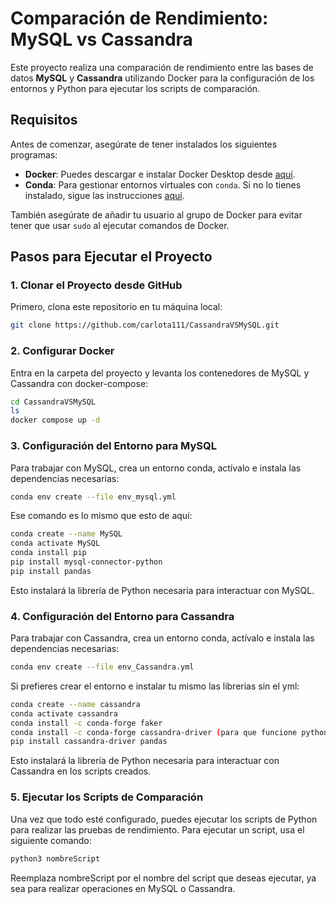 # Comparación de Rendimiento: MySQL vs Cassandra

Este proyecto realiza una comparación de rendimiento entre las bases de datos **MySQL** y **Cassandra** utilizando Docker para la configuración de los entornos y Python para ejecutar los scripts de comparación.

## Requisitos

Antes de comenzar, asegúrate de tener instalados los siguientes programas:

- **Docker**: Puedes descargar e instalar Docker Desktop desde [aquí](https://www.docker.com/products/docker-desktop/).
- **Conda**: Para gestionar entornos virtuales con `conda`. Si no lo tienes instalado, sigue las instrucciones [aquí](https://bigdatawirtz.github.io/basic-tools/python/).

También asegúrate de añadir tu usuario al grupo de Docker para evitar tener que usar `sudo` al ejecutar comandos de Docker.

## Pasos para Ejecutar el Proyecto

### 1. Clonar el Proyecto desde GitHub

Primero, clona este repositorio en tu máquina local:

```bash
git clone https://github.com/carlota111/CassandraVSMySQL.git
````

### 2. Configurar Docker
Entra en la carpeta del proyecto y levanta los contenedores de MySQL y Cassandra con docker-compose:

```bash
cd CassandraVSMySQL
ls
docker compose up -d
````

### 3. Configuración del Entorno para MySQL
Para trabajar con MySQL, crea un entorno conda, actívalo e instala las dependencias necesarias:

```bash
conda env create --file env_mysql.yml
````
Ese comando es lo mismo que esto de aquí:

```bash
conda create --name MySQL
conda activate MySQL
conda install pip
pip install mysql-connector-python
pip install pandas
````
Esto instalará la librería de Python necesaria para interactuar con MySQL.

### 4. Configuración del Entorno para Cassandra
Para trabajar con Cassandra, crea un entorno conda, actívalo e instala las dependencias necesarias:

```bash
conda env create --file env_Cassandra.yml
````
Si prefieres crear el entorno e instalar tu mismo las librerias sin el yml:

```bash
conda create --name cassandra
conda activate cassandra
conda install -c conda-forge faker
conda install -c conda-forge cassandra-driver (para que funcione python tiene que estar en su versión 3.9)
pip install cassandra-driver pandas 
````
Esto instalará la librería de Python necesaria para interactuar con Cassandra en los scripts creados.

### 5. Ejecutar los Scripts de Comparación
Una vez que todo esté configurado, puedes ejecutar los scripts de Python para realizar las pruebas de rendimiento. Para ejecutar un script, usa el siguiente comando:

```bash
python3 nombreScript
````
Reemplaza nombreScript por el nombre del script que deseas ejecutar, ya sea para realizar operaciones en MySQL o Cassandra.
